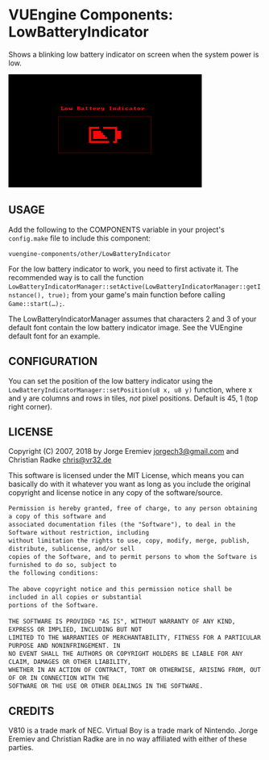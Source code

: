VUEngine Components: LowBatteryIndicator
========================================

Shows a blinking low battery indicator on screen when the system power is low.

![Preview Image](preview.png)


USAGE
-----

Add the following to the COMPONENTS variable in your project's `config.make` file to include this component:

	vuengine-components/other/LowBatteryIndicator

For the low battery indicator to work, you need to first activate it. The recommended way is to call the function `LowBatteryIndicatorManager::setActive(LowBatteryIndicatorManager::getInstance(), true);` from your game's main function before calling `Game::start(…);`.

The LowBatteryIndicatorManager assumes that characters 2 and 3 of your default font contain the low battery indicator image. See the VUEngine default font for an example. 


CONFIGURATION
-------------

You can set the position of the low battery indicator using the `LowBatteryIndicatorManager::setPosition(u8 x, u8 y)` function, where x and y are columns and rows in tiles, *not* pixel positions. Default is 45, 1 (top right corner).  


LICENSE
-------

Copyright (C) 2007, 2018 by Jorge Eremiev <jorgech3@gmail.com> and Christian Radke <chris@vr32.de>

This software is licensed under the MIT License, which means you can basically do with it whatever you 
want as long as you include the original copyright and license notice in any copy of the software/source. 

	Permission is hereby granted, free of charge, to any person obtaining a copy of this software and
	associated documentation files (the "Software"), to deal in the Software without restriction, including
	without limitation the rights to use, copy, modify, merge, publish, distribute, sublicense, and/or sell
	copies of the Software, and to permit persons to whom the Software is furnished to do so, subject to
	the following conditions:
	
	The above copyright notice and this permission notice shall be included in all copies or substantial
	portions of the Software.
	
	THE SOFTWARE IS PROVIDED "AS IS", WITHOUT WARRANTY OF ANY KIND, EXPRESS OR IMPLIED, INCLUDING BUT NOT
	LIMITED TO THE WARRANTIES OF MERCHANTABILITY, FITNESS FOR A PARTICULAR PURPOSE AND NONINFRINGEMENT. IN
	NO EVENT SHALL THE AUTHORS OR COPYRIGHT HOLDERS BE LIABLE FOR ANY CLAIM, DAMAGES OR OTHER LIABILITY,
	WHETHER IN AN ACTION OF CONTRACT, TORT OR OTHERWISE, ARISING FROM, OUT OF OR IN CONNECTION WITH THE
	SOFTWARE OR THE USE OR OTHER DEALINGS IN THE SOFTWARE.


CREDITS
-------

V810 is a trade mark of NEC. Virtual Boy is a trade mark of Nintendo. 
Jorge Eremiev and Christian Radke are in no way affiliated with either of these parties.
